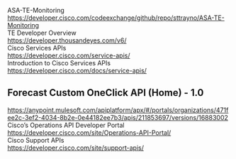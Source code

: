 ASA-TE-Monitoring  
https://developer.cisco.com/codeexchange/github/repo/sttrayno/ASA-TE-Monitoring     
TE Developer Overview  
https://developer.thousandeyes.com/v6/  
Cisco Services APIs  
https://developer.cisco.com/service-apis/  
Introduction to Cisco Services APIs  
https://developer.cisco.com/docs/service-apis/  
## Forecast Custom OneClick API (Home) - 1.0  
https://anypoint.mulesoft.com/apiplatform/apx/#/portals/organizations/471fee2c-3ef2-4034-8b2e-0e44182ee7b3/apis/211853697/versions/16883002  
Cisco’s Operations API Developer Portal  
https://developer.cisco.com/site/Operations-API-Portal/  
Cisco Support APIs  
https://developer.cisco.com/site/support-apis/  


